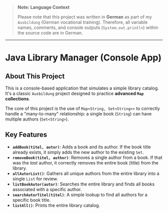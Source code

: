 > **Note: Language Context**
>
> Please note that this project was written in **German** as part of my `Ausbildung` (German vocational training). Therefore, all variable names, comments, and console outputs (`System.out.println`) within the source code are in German.

---

# Java Library Manager (Console App)

## About This Project

This is a console-based application that simulates a simple library catalog. It's a classic `Ausbildung` project designed to practice **advanced `Map` collections**.

The core of this project is the use of `Map<String, Set<String>>` to correctly handle a "many-to-many" relationship: a single book (`String`) can have multiple authors (`Set<String>`).

## Key Features

* **`addBook(titel, autor)`**: Adds a book and its author. If the book title already exists, it simply adds the new author to the existing `Set`.
* **`removeBook(titel, author)`**: Removes a single author from a book. If that was the *last* author, it correctly removes the entire book (title) from the library.
* **`allAutorList()`**: Gathers all unique authors from the entire library into a single `List` for review.
* **`listBookAutor(autor)`**: Searches the entire library and finds all books associated with a specific author.
* **`searchAutorTitel(titel)`**: A simple lookup to find all authors for a specific book title.
* **`listAll()`**: Prints the entire library catalog.
